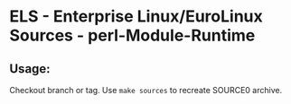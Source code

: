 # ELS - Enterprise Linux/EuroLinux Sources - perl-Module-Runtime
 
## Usage:
  Checkout branch or tag. Use `make sources` to recreate  SOURCE0 archive.
